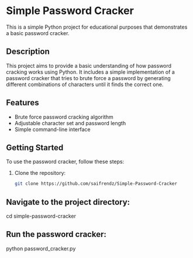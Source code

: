 # Simple Password Cracker

This is a simple Python project for educational purposes that demonstrates a basic password cracker.

## Description

This project aims to provide a basic understanding of how password cracking works using Python. It includes a simple implementation of a password cracker that tries to brute force a password by generating different combinations of characters until it finds the correct one.

## Features

- Brute force password cracking algorithm
- Adjustable character set and password length
- Simple command-line interface

## Getting Started

To use the password cracker, follow these steps:

1. Clone the repository:
   ```bash
   git clone https://github.com/saifrendz/Simple-Password-Cracker
   
## Navigate to the project directory:
   cd simple-password-cracker

## Run the password cracker:
   python password_cracker.py
